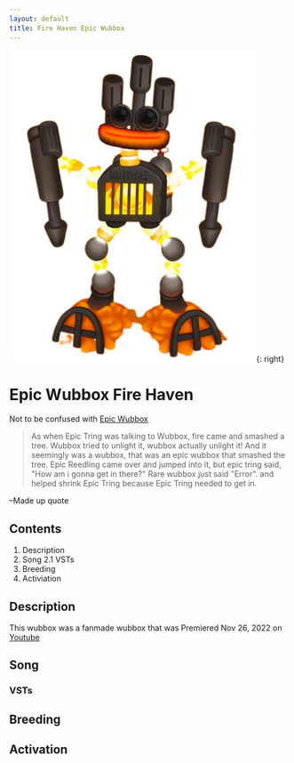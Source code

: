 ```yaml
---
layout: default
title: Fire Haven Epic Wubbox
---
```


![fire haven epic wubbox test thingy](/assets/images/fire-haven-epic-wubbox.png){: right}

# Epic Wubbox Fire Haven

Not to be confused with [Epic Wubbox](https://mysingingmonsters.fandom.com/wiki/Epic_Wubbox)

> As when Epic Tring was talking to Wubbox, fire came and smashed a tree. Wubbox tried to unlight it, wubbox actually unlight it! And it seemingly was a wubbox, that was an epic wubbox that smashed the tree. Epic Reedling came over and jumped into it, but epic tring said, "How am i gonna get in there?" Rare wubbox just said "Error". and helped shrink Epic Tring because Epic Tring needed to get in.

–Made up quote

## Contents

1. Description
2. Song
  2.1 VSTs
3. Breeding
4. Activiation

## Description

This wubbox was a fanmade wubbox that was Premiered Nov 26, 2022 on [Youtube](https://www.youtube.com/watch?v=oJQhqZOkEo8)

## Song

### VSTs

## Breeding

## Activation

